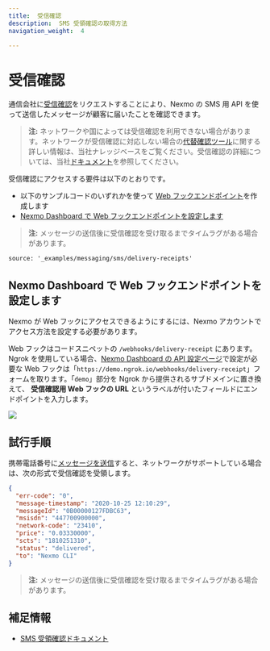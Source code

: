 ```yaml
---
title:  受信確認
description:  SMS 受領確認の取得方法
navigation_weight:  4

---
```



受信確認
====

通信会社に[受信確認](/messaging/sms/guides/delivery-receipts)をリクエストすることにより、Nexmo の SMS 用 API を使って送信したメッセージが顧客に届いたことを確認できます。

> **注:** ネットワークや国によっては受信確認を利用できない場合があります。ネットワークが受信確認に対応しない場合の[代替確認ツール](https://help.nexmo.com/hc/en-us/articles/204014863)に関する詳しい情報は、当社ナレッジベースをご覧ください。受信確認の詳細については、当社[ドキュメント](/messaging/sms/guides/delivery-receipts)を参照してください。

受信確認にアクセスする要件は以下のとおりです。

* 以下のサンプルコードのいずれかを使って [Web フックエンドポイント](/messaging/sms/code-snippets/before-you-begin#webhooks)を作成します
* [Nexmo Dashboard で Web フックエンドポイントを設定します](#configure-the-webhook-endpoint-in-your-nexmo-dashboard)

> **注:** メッセージの送信後に受信確認を受け取るまでタイムラグがある場合があります。

```code_snippets
source: '_examples/messaging/sms/delivery-receipts'
```

Nexmo Dashboard で Web フックエンドポイントを設定します
--------------------------------------

Nexmo が Web フックにアクセスできるようにするには、Nexmo アカウントでアクセス方法を設定する必要があります。

Web フックはコードスニペットの `/webhooks/delivery-receipt` にあります。Ngrok を使用している場合、[Nexmo Dashboard の API 設定ページ](https://dashboard.nexmo.com/settings)で設定が必要な Web フックは「`https://demo.ngrok.io/webhooks/delivery-receipt`」フォームを取ります。「`demo`」部分を Ngrok から提供されるサブドメインに置き換えて、 **受信確認用 Web フックの URL** というラベルが付いたフィールドにエンドポイントを入力します。

![](/meta/screenshots/smsDLRsettings.png)

試行手順
----

携帯電話番号に[メッセージを送信](send-an-sms)すると、ネットワークがサポートしている場合は、次の形式で受信確認を受領します。

```json
{
  "err-code": "0",
  "message-timestamp": "2020-10-25 12:10:29",
  "messageId": "0B00000127FDBC63",
  "msisdn": "447700900000",
  "network-code": "23410",
  "price": "0.03330000",
  "scts": "1810251310",
  "status": "delivered",
  "to": "Nexmo CLI"
}
```

> **注:** メッセージの送信後に受信確認を受け取るまでタイムラグがある場合があります。

補足情報
----

* [SMS 受領確認ドキュメント](/messaging/sms/guides/delivery-receipts)

